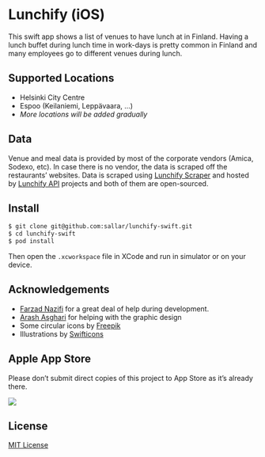 Lunchify (iOS)
===
This swift app shows a list of venues to have lunch at in Finland. Having a lunch buffet during lunch time in work-days is pretty common in Finland and many employees go to different venues during lunch.

## Supported Locations
- Helsinki City Centre
- Espoo (Keilaniemi, Leppävaara, ...)
- _More locations will be added gradually_

## Data
Venue and meal data is provided by most of the corporate vendors (Amica, Sodexo, etc). In case there is no vendor, the data is scraped off the restaurants’ websites. Data is scraped using [Lunchify Scraper](https://github.com/sallar/lunchify-scraper) and hosted by [Lunchify API](https://github.com/sallar/lunchify-api) projects and both of them are open-sourced.

## Install
``` bash
$ git clone git@github.com:sallar/lunchify-swift.git
$ cd lunchify-swift
$ pod install
``` 
Then open the `.xcworkspace` file in XCode and run in simulator or on your device.

## Acknowledgements
- [Farzad Nazifi](https://github.com/euwars) for a great deal of help during development.
- [Arash Asghari](https://twitter.com/_arashsghari) for helping with the graphic design
- Some circular icons by [Freepik](http://www.freepik.com/)
- Illustrations by [Swifticons](http://swifticons.com/)

## Apple App Store
Please don’t submit direct copies of this project to App Store as it’s already there.

[![](https://lunchify.fi/static/badge.svg)](https://itunes.apple.com/us/app/lunchify/id1099214692?ls=1&mt=8)

## License
[MIT License](http://sallar.mit-license.org/)


